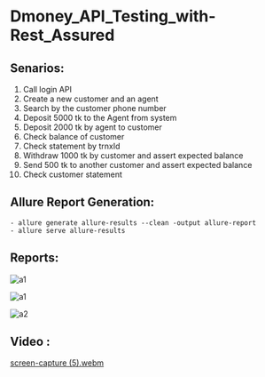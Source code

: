 # Dmoney_API_Testing_with-Rest_Assured
  
## Senarios: 
1. Call login API
2. Create  a new customer and an agent
3. Search by the customer phone number
4. Deposit 5000 tk to the Agent from system
5. Deposit 2000 tk by agent to customer 
6. Check balance of customer
7. Check statement by trnxId 
8. Withdraw 1000 tk by customer and assert expected balance
9. Send 500 tk to another customer and assert expected balance
10. Check customer statement


## Allure Report Generation: 
	- allure generate allure-results --clean -output allure-report
	- allure serve allure-results
  

## Reports:

![a1](https://user-images.githubusercontent.com/123531000/225681136-2d946f71-fdfc-4289-8ce9-de18048ae120.PNG)

![a1](https://user-images.githubusercontent.com/123531000/226160959-d2d25e17-e953-47dd-851d-0450aa782915.PNG)

![a2](https://user-images.githubusercontent.com/123531000/226160963-cabc6750-de0b-4e72-945d-f4013ce0d923.PNG)

## Video :



[screen-capture (5).webm](https://user-images.githubusercontent.com/123531000/225681155-21312f93-1cce-4f45-9c97-83cc5aa7953c.webm)

